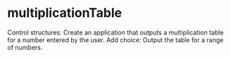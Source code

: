 # multiplicationTable

Control structures: Create an application that outputs a multiplication table for a number entered by the user. Add choice: Output the table for a range of numbers.
